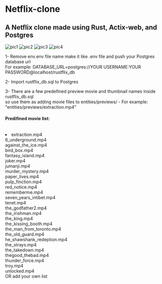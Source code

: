 # Netflix-clone
<h2>A Netflix clone made using Rust, Actix-web, and Postgres </h2>

![pic1](https://user-images.githubusercontent.com/46470297/225446107-7c35710f-d76a-4415-81c7-188265a9e150.PNG)
![pic2](https://user-images.githubusercontent.com/46470297/225446169-1a4b859c-3ec9-4704-9180-3740fe8346f8.jpg)
![pic3](https://user-images.githubusercontent.com/46470297/225446231-92722dc2-dfbc-4b38-872c-5ce00c33e9ef.jpg)
![pic4](https://user-images.githubusercontent.com/46470297/225446261-3a09693b-2ef1-48b0-a9d0-0cc732340367.jpg)

1- Remove env.env file name make it like .env file and push your Postgres database url</br>
For example: DATABASE_URL=postgres://YOUR USERNAME:YOUR PASSWORD@localhost/rustflix_db</br>

2- Import rustflix_db.sql to Postgres</br>

3- There are a few predefined preview movie and thumbnail names inside rustflix_db.sql</br>
so use them as adding movie files to entities/previews/ - For example: "entities/previews/extraction.mp4"</br>

<h4>Predifined movie list:</h4></br>
<div>  
    <li>
        extraction.mp4</br>
        6_underground.mp4</br>
        against_the_ice.mp4</br>
        bird_box.mp4</br>
        fantasy_island.mp4</br>
        joker.mp4</br>
        jumanji.mp4</br>
        murder_mystery.mp4</br>
        paper_lives.mp4</br>
        pulp_finction.mp4</br>
        red_notice.mp4</br>
        rememberme.mp4</br>
        seven_years_intibet.mp4</br>
        tenet.mp4</br>
        the_godfather2.mp4</br>
        the_irishman.mp4</br>
        the_king.mp4</br>
        the_kissing_booth.mp4</br>
        the_man_from_toronto.mp4</br>
        the_old_guard.mp4</br>
        he_shawshank_redeption.mp4</br>
        the_strays.mp4</br>
        the_takedown.mp4</br>
        thegood_thebad.mp4</br>
        thunder_force.mp4</br>
        troy.mp4</br>
        unlocked.mp4</br>
    </li>
</div>    
OR add your own list
